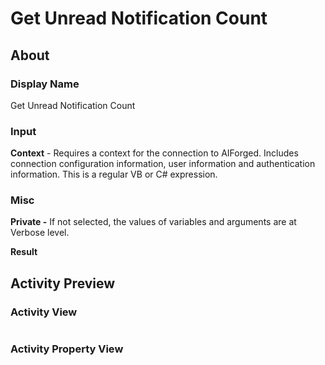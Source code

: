 # Get Unread Notification Count

## About

### Display Name

Get Unread Notification Count

### Input

**Context** - Requires a context for the connection to AIForged. Includes connection configuration information, user information and authentication information. This is a regular VB or C# expression.

### Misc

**Private -** If not selected, the values of variables and arguments are at Verbose level.

**Result**

## Activity Preview

### Activity View

<figure><img src="../../../.gitbook/assets/image (90) (1).png" alt=""><figcaption></figcaption></figure>

### Activity Property View

<figure><img src="../../../.gitbook/assets/image (44) (2).png" alt=""><figcaption></figcaption></figure>
